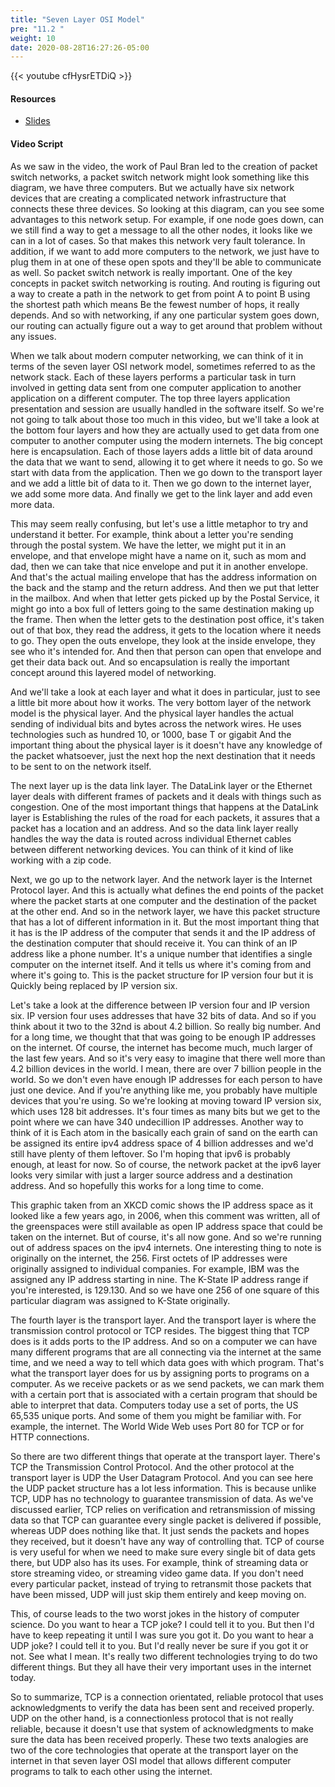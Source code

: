 ```yaml
---
title: "Seven Layer OSI Model"
pre: "11.2 "
weight: 10
date: 2020-08-28T16:27:26-05:00
---
```


{{< youtube cfHysrETDiQ >}}

<!-- CC 110: ySGte7rDNhs -->

#### Resources
* [Slides](/1-cis115/11-internettech/slides/11-How_the_Internet_Works.pdf)

#### Video Script

As we saw in the video, the work of Paul Bran led to the creation of packet switch networks, a packet switch network might look something like this diagram, we have three computers. But we actually have six network devices that are creating a complicated network infrastructure that connects these three devices. So looking at this diagram, can you see some advantages to this network setup. For example, if one node goes down, can we still find a way to get a message to all the other nodes, it looks like we can in a lot of cases. So that makes this network very fault tolerance. In addition, if we want to add more computers to the network, we just have to plug them in at one of these open spots and they'll be able to communicate as well. So packet switch network is really important. One of the key concepts in packet switch networking is routing. And routing is figuring out a way to create a path in the network to get from point A to point B using the shortest path which means Be the fewest number of hops, it really depends. And so with networking, if any one particular system goes down, our routing can actually figure out a way to get around that problem without any issues. 

When we talk about modern computer networking, we can think of it in terms of the seven layer OSI network model, sometimes referred to as the network stack. Each of these layers performs a particular task in turn involved in getting data sent from one computer application to another application on a different computer. The top three layers application presentation and session are usually handled in the software itself. So we're not going to talk about those too much in this video, but we'll take a look at the bottom four layers and how they are actually used to get data from one computer to another computer using the modern internets. The big concept here is encapsulation. Each of those layers adds a little bit of data around the data that we want to send, allowing it to get where it needs to go. So we start with data from the application. Then we go down to the transport layer and we add a little bit of data to it. Then we go down to the internet layer, we add some more data. And finally we get to the link layer and add even more data. 

This may seem really confusing, but let's use a little metaphor to try and understand it better. For example, think about a letter you're sending through the postal system. We have the letter, we might put it in an envelope, and that envelope might have a name on it, such as mom and dad, then we can take that nice envelope and put it in another envelope. And that's the actual mailing envelope that has the address information on the back and the stamp and the return address. And then we put that letter in the mailbox. And when that letter gets picked up by the Postal Service, it might go into a box full of letters going to the same destination making up the frame. Then when the letter gets to the destination post office, it's taken out of that box, they read the address, it gets to the location where it needs to go. They open the outs envelope, they look at the inside envelope, they see who it's intended for. And then that person can open that envelope and get their data back out. And so encapsulation is really the important concept around this layered model of networking. 

And we'll take a look at each layer and what it does in particular, just to see a little bit more about how it works. The very bottom layer of the network model is the physical layer. And the physical layer handles the actual sending of individual bits and bytes across the network wires. He uses technologies such as hundred 10, or 1000, base T or gigabit And the important thing about the physical layer is it doesn't have any knowledge of the packet whatsoever, just the next hop the next destination that it needs to be sent to on the network itself. 

The next layer up is the data link layer. The DataLink layer or the Ethernet layer deals with different frames of packets and it deals with things such as congestion. One of the most important things that happens at the DataLink layer is Establishing the rules of the road for each packets, it assures that a packet has a location and an address. And so the data link layer really handles the way the data is routed across individual Ethernet cables between different networking devices. You can think of it kind of like working with a zip code. 

Next, we go up to the network layer. And the network layer is the Internet Protocol layer. And this is actually what defines the end points of the packet where the packet starts at one computer and the destination of the packet at the other end. And so in the network layer, we have this packet structure that has a lot of different information in it. But the most important thing that it has is the IP address of the computer that sends it and the IP address of the destination computer that should receive it. You can think of an IP address like a phone number. It's a unique number that identifies a single computer on the internet itself. And it tells us where it's coming from and where it's going to. This is the packet structure for IP version four but it is Quickly being replaced by IP version six. 

Let's take a look at the difference between IP version four and IP version six. IP version four uses addresses that have 32 bits of data. And so if you think about it two to the 32nd is about 4.2 billion. So really big number. And for a long time, we thought that that was going to be enough IP addresses on the internet. Of course, the internet has become much, much larger of the last few years. And so it's very easy to imagine that there well more than 4.2 billion devices in the world. I mean, there are over 7 billion people in the world. So we don't even have enough IP addresses for each person to have just one device. And if you're anything like me, you probably have multiple devices that you're using. So we're looking at moving toward IP version six, which uses 128 bit addresses. It's four times as many bits but we get to the point where we can have 340 undecillion IP addresses. Another way to think of it is Each atom in the basically each grain of sand on the earth can be assigned its entire ipv4 address space of 4 billion addresses and we'd still have plenty of them leftover. So I'm hoping that ipv6 is probably enough, at least for now. So of course, the network packet at the ipv6 layer looks very similar with just a larger source address and a destination address. And so hopefully this works for a long time to come. 

This graphic taken from an XKCD comic shows the IP address space as it looked like a few years ago, in 2006, when this comment was written, all of the greenspaces were still available as open IP address space that could be taken on the internet. But of course, it's all now gone. And so we're running out of address spaces on the ipv4 internets. One interesting thing to note is originally on the internet, the 256. First octets of IP addresses were originally assigned to individual companies. For example, IBM was the assigned any IP address starting in nine. The K-State IP address range if you're interested, is 129.130. And so we have one 256 of one square of this particular diagram was assigned to K-State originally. 

The fourth layer is the transport layer. And the transport layer is where the transmission control protocol or TCP resides. The biggest thing that TCP does is it adds ports to the IP address. And so on a computer we can have many different programs that are all connecting via the internet at the same time, and we need a way to tell which data goes with which program. That's what the transport layer does for us by assigning ports to programs on a computer. As we receive packets or as we send packets, we can mark them with a certain port that is associated with a certain program that should be able to interpret that data. Computers today use a set of ports, the US 65,535 unique ports. And some of them you might be familiar with. For example, the internet. The World Wide Web uses Port 80 for TCP or for HTTP connections. 

So there are two different things that operate at the transport layer. There's TCP the Transmission Control Protocol. And the other protocol at the transport layer is UDP the User Datagram Protocol. And you can see here the UDP packet structure has a lot less information. This is because unlike TCP, UDP has no technology to guarantee transmission of data. As we've discussed earlier, TCP relies on verification and retransmission of missing data so that TCP can guarantee every single packet is delivered if possible, whereas UDP does nothing like that. It just sends the packets and hopes they received, but it doesn't have any way of controlling that. TCP of course is very useful for when we need to make sure every single bit of data gets there, but UDP also has its uses. For example, think of streaming data or store streaming video, or streaming video game data. If you don't need every particular packet, instead of trying to retransmit those packets that have been missed, UDP will just skip them entirely and keep moving on. 

This, of course leads to the two worst jokes in the history of computer science. Do you want to hear a TCP joke? I could tell it to you. But then I'd have to keep repeating it until I was sure you got it. Do you want to hear a UDP joke? I could tell it to you. But I'd really never be sure if you got it or not. See what I mean. It's really two different technologies trying to do two different things. But they all have their very important uses in the internet today. 

So to summarize, TCP is a connection orientated, reliable protocol that uses acknowledgments to verify the data has been sent and received properly. UDP on the other hand, is a connectionless protocol that is not really reliable, because it doesn't use that system of acknowledgments to make sure the data has been received properly. These two texts analogies are two of the core technologies that operate at the transport layer on the internet in that seven layer OSI model that allows different computer programs to talk to each other using the internet.